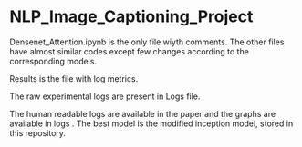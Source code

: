# NLP_Image_Captioning_Project

Densenet_Attention.ipynb is the only file wiyth comments. The other files have almost similar codes except few changes according to the corresponding models.

Results is the file with log metrics.

The raw experimental logs are present in Logs file.

The human readable logs are available in the paper and the graphs are available in logs .
The best model is the modified inception model, stored in this repository.
